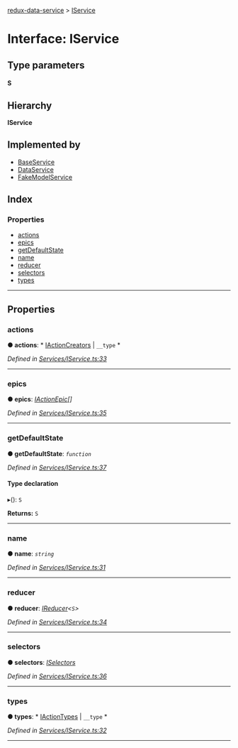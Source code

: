 [redux-data-service](../README.md) > [IService](../interfaces/iservice.md)

# Interface: IService

## Type parameters
#### S 
## Hierarchy

**IService**

## Implemented by

* [BaseService](../classes/baseservice.md)
* [DataService](../classes/dataservice.md)
* [FakeModelService](../classes/fakemodelservice.md)

## Index

### Properties

* [actions](iservice.md#actions)
* [epics](iservice.md#epics)
* [getDefaultState](iservice.md#getdefaultstate)
* [name](iservice.md#name)
* [reducer](iservice.md#reducer)
* [selectors](iservice.md#selectors)
* [types](iservice.md#types)

---

## Properties

<a id="actions"></a>

###  actions

**● actions**: * [IActionCreators](iactioncreators.md) &#124; `__type`
*

*Defined in [Services/IService.ts:33](https://github.com/Rediker-Software/redux-data-service/blob/334b326/src/Services/IService.ts#L33)*

___
<a id="epics"></a>

###  epics

**● epics**: *[IActionEpic](../#iactionepic)[]*

*Defined in [Services/IService.ts:35](https://github.com/Rediker-Software/redux-data-service/blob/334b326/src/Services/IService.ts#L35)*

___
<a id="getdefaultstate"></a>

###  getDefaultState

**● getDefaultState**: *`function`*

*Defined in [Services/IService.ts:37](https://github.com/Rediker-Software/redux-data-service/blob/334b326/src/Services/IService.ts#L37)*

#### Type declaration
▸(): `S`

**Returns:** `S`

___
<a id="name"></a>

###  name

**● name**: *`string`*

*Defined in [Services/IService.ts:31](https://github.com/Rediker-Software/redux-data-service/blob/334b326/src/Services/IService.ts#L31)*

___
<a id="reducer"></a>

###  reducer

**● reducer**: *[IReducer](../#ireducer)<`S`>*

*Defined in [Services/IService.ts:34](https://github.com/Rediker-Software/redux-data-service/blob/334b326/src/Services/IService.ts#L34)*

___
<a id="selectors"></a>

###  selectors

**● selectors**: *[ISelectors](iselectors.md)*

*Defined in [Services/IService.ts:36](https://github.com/Rediker-Software/redux-data-service/blob/334b326/src/Services/IService.ts#L36)*

___
<a id="types"></a>

###  types

**● types**: * [IActionTypes](iactiontypes.md) &#124; `__type`
*

*Defined in [Services/IService.ts:32](https://github.com/Rediker-Software/redux-data-service/blob/334b326/src/Services/IService.ts#L32)*

___

